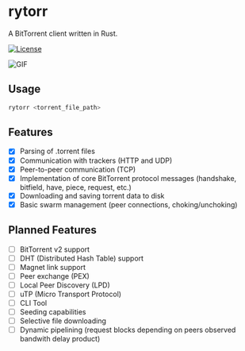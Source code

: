 # rytorr

A BitTorrent client written in Rust.

[![License](https://img.shields.io/badge/license-MIT-blue.svg)](
https://github.com/Ryder-C/rytorr)

![GIF](https://github.com/Ryder-C/rytorr/blob/main/test_run.gif)

## Usage

```bash
rytorr <torrent_file_path>
```

## Features

* [x] Parsing of .torrent files
* [x] Communication with trackers (HTTP and UDP)
* [x] Peer-to-peer communication (TCP)
* [x] Implementation of core BitTorrent protocol messages (handshake, bitfield, have, piece, request, etc.)
* [x] Downloading and saving torrent data to disk
* [x] Basic swarm management (peer connections, choking/unchoking)

## Planned Features

* [ ] BitTorrent v2 support
* [ ] DHT (Distributed Hash Table) support
* [ ] Magnet link support
* [ ] Peer exchange (PEX)
* [ ] Local Peer Discovery (LPD)
* [ ] uTP (Micro Transport Protocol)
* [ ] CLI Tool
* [ ] Seeding capabilities
* [ ] Selective file downloading
* [ ] Dynamic pipelining (request blocks depending on peers observed bandwith delay product)
